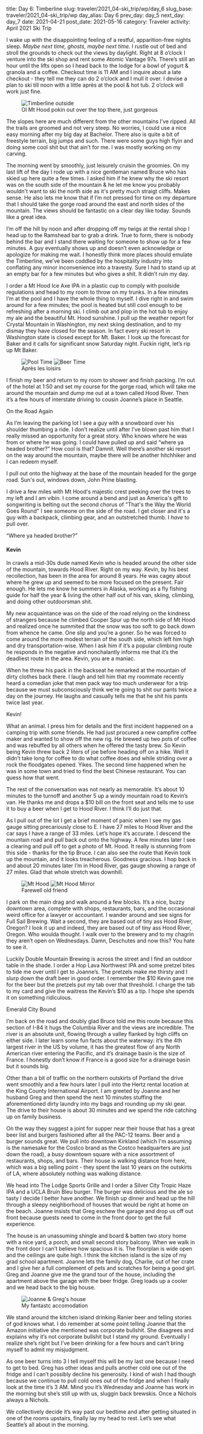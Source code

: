 title: Day 6: Timberline
slug: traveler/2021_04-ski_trip/wp/day_6
slug_base: traveler/2021_04-ski_trip/wp
day_alias: Day 6
prev_day: day_5
next_day: day_7
date: 2021-04-21
post_date: 2021-05-16
category: Traveler
activity: April 2021 Ski Trip

I wake up with the disappointing feeling of a restful, apparition-free nights sleep. *Maybe next time, ghosts, maybe next time.* I rustle out of bed and stroll the grounds to check out the views by daylight. Right at 8 o’clock I venture into the ski shop and rent some Atomic Vantage 97s. There’s still an hour until the lifts open so I head back to the lodge for a bowl of yogurt & granola and a coffee. Checkout time is 11 AM and I inquire about a late checkout - they tell me they can do 2 o’clock and I mull it over. I devise a plan to ski till noon with a little après at the pool & hot tub. 2 o’clock will work just fine.

<figure class="figure">
    <img class="figure-img img-fluid rounded" src="/theme/images/timberline_outside.jpg" alt="Timberline outside">
  <figcaption class="figure-caption">Ol Mt Hood pokin out over the top there, just gorgeous</figcaption>
</figure>

The slopes here are much different from the other mountains I’ve ripped. All the trails are groomed and not very steep. No worries, I could use a nice easy morning after my big day at Bachelor. There also is quite a bit of freestyle terrain, big jumps and such. There were some guys high flyin and doing some cool shit but that ain’t for me. I was mostly working on my carving.

The morning went by smoothly, just leisurely cruisin the groomies. On my last lift of the day I rode up with a nice gentleman named Bruce who has skied up here quite a few times. I asked him if he knew why the ski resort was on the south side of the mountain & he let me know you probably wouldn't want to ski the north side as it's pretty much straigt cliffs. Makes sense. He also lets me know that if I’m not pressed for time on my departure that I should take the gorge road around the east and north sides of the mountain.  The views should be fantastic on a clear day like today. Sounds like a great idea.

I’m off the hill by noon and after dropping off my twigs at the rental shop I head up to the Ramshead bar to grab a drink. True to form, there is nobody behind the bar and I stand there waiting for someone to show up for a few minutes. A guy eventually shows up and doesn’t even acknowledge or apologize for making me wait. I honestly think more places should emulate the Timberline, we’ve been coddled by the hospitality industry into conflating any minor inconvenience into a travesty. Sure I had to stand up at an empty bar for a few minutes but who gives a shit. It didn’t ruin my day.

I order a Mt Hood Ice Axe IPA in a plastic cup to comply with poolside regulations and head to my room to throw on my trunks. In a few minutes I’m at the pool and I have the whole thing to myself. I dive right in and swim around for a few minutes; the pool is heated but still cool enough to be refreshing after a morning ski. I climb out and plop in the hot tub to enjoy my ale and the beautiful Mt. Hood sunshine. I pull up the weather report for Crystal Mountain in Washington, my next skiing destination, and to my dismay they have closed for the season. In fact every ski resort in Washington state is closed except for Mt. Baker. I look up the forecast for Baker and it calls for significant snow Saturday night. Fuckin right, let’s rip up Mt Baker.

<figure class="figure">
  <img class="figure-img img-fluid rounded" src="/theme/images/timber_pool.jpg" alt="Pool Time">
  <img class="figure-img img-fluid mt-2 rounded" src="/theme/images/timber_beer.jpg" alt="Beer Time">
  <figcaption class="figure-caption">Après les loisirs</figcaption>
</figure>

I finish my beer and return to my room to shower and finish packing. I’m out of the hotel at 1:50 and set my course for the gorge road, which will take me around the mountain and dump me out at a town called Hood River. Then it’s a few hours of interstate driving to cousin Joanne’s place in Seattle.

<p class="article-subheader">On the Road Again</p>

As I’m leaving the parking lot I see a guy with a snowboard over his shoulder thumbing a ride. I don’t realize until after I’ve blown past him that I really missed an opportunity for a great story. Who knows where he was from or where he was going. I could have pulled up and said “where ya headed brother?” How cool is that? Damnit. Well there’s another ski resort on the way around the mountain, maybe there will be another hitchhiker and I can redeem myself.

I pull out onto the highway at the base of the mountain headed for the gorge road. Sun's out, windows down, John Prine blasting.

I drive a few miles with Mt Hood's majestic crest peeking over the trees to my left and I am vibin. I come around a bend and just as America's gift to songwriting is belting out the second chorus of "That's the Way the World Goes Round" I see someone on the side of the road. I get closer and it's a guy with a backpack, climbing gear, and an outstretched thumb. I *have* to pull over.

“Where ya headed brother?”

<h4 class="article-subheader">Kevin</h4>

In crawls a mid-30s dude named Kevin who is headed around the other side of the mountain, towards Hood River. Right on my way. Kevin, by his best recollection, has been in the area for around 8 years. He was cagey about where he grew up and seemed to be more focused on the present. Fair enough. He lets me know he summers in Alaska, working as a fly fishing guide for half the year & living the other half out of his van, skiing, climbing, and doing other outdoorsman shit.

My new acquaintance was on the side of the road relying on the kindness of strangers because he climbed Cooper Spur up the north side of Mt Hood and realized once he summited that the snow was too soft to go back down from whence he came. One slip and you’re a goner. So he was forced to come around the more modest terrain of the south side, which left him high and dry transportation-wise. When I ask him if it’s a popular climbing route he responds in the negative and nonchalantly informs me that it’s the deadliest route in the area. Kevin, you are a maniac.

When he threw his pack in the backseat he remarked at the mountain of dirty clothes back there. I laugh and tell him that my roommate recently heard a comedian joke that men pack way too much underwear for a trip because we must subconsciously think we're going to shit our pants twice a day on the journey. He laughs and casually tells me that he shit his pants twice last year.

Kevin!

What an animal. I press him for details and the first incident happened on a camping trip with some friends. He had just procured a new campfire coffee maker and wanted to show off the new rig. He brewed up two pots of coffee and was rebuffed by all others when he offered the tasty brew. So Kevin being Kevin threw back 2 liters of joe before heading off on a hike. Well it didn’t take long for coffee to do what coffee does and while striding over a rock the floodgates opened. Yikes. The second time happened when he was in some town and tried to find the best Chinese restaurant. You can guess how that went.

The rest of the conversation was not nearly as memorable. It’s about 10 minutes to the turnoff and another 5 up a windy mountain road to Kevin’s van. He thanks me and drops a $10 bill on the front seat and tells me to use it to buy a beer when I get to Hood River. I think I’ll do just that.

As I pull out of the lot I get a brief moment of panic when I see my gas gauge sitting precariously close to E. I have 27 miles to Hood River and the car says I have a range of 33 miles. Let’s hope it’s accurate. I descend the mountain road and pull back out onto the highway. A few minutes later I see a clearing and pull off to get a photo of Mt. Hood. It really is stunning from this side - thanks for the tip Bruce. I can also see the route that Kevin took up the mountain, and it looks treacherous. Goodness gracious. I hop back in and about 20 minutes later I’m in Hood River, gas gauge showing a range of 27 miles. Glad that whole stretch was downhill.

<figure class="figure">
  <img class="figure-img img-fluid rounded" src="/theme/images/mt_hood.jpg" alt="Mt Hood">
  <img class="figure-img img-fluid mt-2 rounded" src="/theme/images/mt_hood_mirror.jpg" alt="Mt Hood Mirror">
  <figcaption class="figure-caption">Farewell old friend</figcaption>
</figure>

I park on the main drag and walk around a few blocks. It’s a nice, buzzy downtown area, complete with shops, restaurants, bars, and the occasional weird office for a lawyer or accountant. I wander around and see signs for Full Sail Brewing. Wait a second, they are based out of tiny ass Hood River, Oregon? I look it up and indeed, they are based out of tiny ass Hood River, Oregon. Who woulda thought. I walk over to the brewery and to my chagrin they aren’t open on Wednesdays. Damn, Deschutes and now this? You hate to see it.

Luckily Double Mountain Brewing is across the street and I find an outdoor table in the shade. I order a Hop Lava Northwest IPA and some pretzel bites to tide me over until I get to Joanne’s. The pretzels make me thirsty and I slurp down the draft beer in good order. I remember the $10 Kevin gave me for the beer but the pretzels put my tab over that threshold. I charge the tab to my card and give the waitress the Kevin’s $10 as a tip. I hope she spends it on something ridiculous.

<p class="article-subheader">Emerald City Bound</p>

I’m back on the road and doubly glad Bruce told me this route because this section of I-84 it hugs the Columbia River and the views are incredible. The river is an absolute unit, flowing through a valley flanked by high cliffs on either side. I later learn some fun facts about the waterway: it’s the 4th largest river in the US by volume, it has the greatest flow of any North American river entering the Pacific, and it’s drainage basin is the size of France. I honestly don’t know if France is a good size for a drainage basin but it sounds big.

Other than a bit of traffic on the northern outskirts of Portland the drive went smoothly and a few hours later I pull into the Hertz rental location at the King County International Airport. I am greeted by Joanne and her husband Greg and then spend the next 10 minutes stuffing the aforementioned dirty laundry into my bags and rounding up my ski gear. The drive to their house is about 30 minutes and we spend the ride catching up on family business.

On the way they suggest a joint for supper near their house that has a great beer list and burgers fashioned after all the PAC-12 teams. Beer and a burger sounds great. We pull into downtown Kirkland (which I'm assuming is the namesake for the Costco brand as the Costco headquarters are just down the road), a busy downtown square with a nice assortment of restaurants, shops, and bars. Their house is walking distance from here, which was a big selling point - they spent the last 10 years on the outskirts of LA, where absolutely nothing was walking distance.

We head into The Lodge Sports Grille and I order a Silver City Tropic Haze IPA and a UCLA Bruin Bleu burger. The burger was delicious and the ale so tasty I decide I better have another. We finish up dinner and head up the hill through a sleepy neighborhood of houses that would be right at home on the beach. Joanne insists that Greg eschew the garage and drop us off out front because guests need to come in the front door to get the full experience.

The house is an unassuming shingle and board & batten two story home with a nice yard, a porch, and small second story balcony. When we walk in the front door I can’t believe how spacious it is. The floorplan is wide open and the ceilings are quite high. I think the kitchen island is the size of my grad school apartment. Joanne lets the family dog, Charlie, out of her crate and I give her a full complement of pets and scratches for being a good girl. Greg and Joanne give me the grand tour of the house, including the apartment above the garage with the beer fridge. Greg loads up a cooler and we head back to the big house.

<figure class="figure">
  <img class="figure-img img-fluid rounded" src="/theme/images/jos_house.jpg" alt="Joanne & Greg's house">
  <figcaption class="figure-caption">My fantastc accomodation</figcaption>
</figure>

We stand around the kitchen island drinking Ranier beer and telling stories of god knows what. I do remember at some point telling Joanne that the Amazon initiative she mentioned was corporate bullshit. She disagrees and explains why it’s not corporate bullshit but I stand my ground. Eventually I realize she’s right but I’ve been drinking for a few hours and can’t bring myself to admit my misjudgment.

As one beer turns into 3 I tell myself this will be my last one because I need to get to bed. Greg has other ideas and pulls another cold one out of the fridge and I can’t possibly decline his generosity. I kind of wish I had though because we continue to pull cold ones out of the fridge and when I finally look at the time it’s 3 AM. Mind you it’s Wednesday and Joanne has work in the morning but she’s still up with us, sluggin back brewskis. Once a Nichols always a Nichols.

We collectively decide it’s way past our bedtime and after getting situated in one of the rooms upstairs, finally lay my head to rest. Let’s see what Seattle’s all about in the morning.